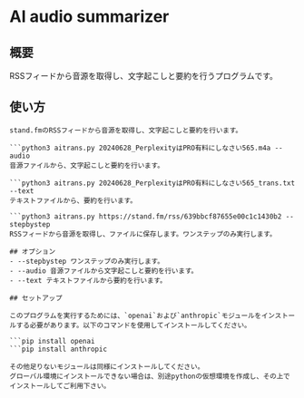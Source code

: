 # AI audio summarizer

## 概要
RSSフィードから音源を取得し、文字起こしと要約を行うプログラムです。

## 使い方
```python3 aitrans.py https://stand.fm/rss/639bbcf87655e00c1c1430b2
stand.fmのRSSフィードから音源を取得し、文字起こしと要約を行います。

```python3 aitrans.py 20240628_PerplexityはPRO有料にしなさい565.m4a --audio 
音源ファイルから、文字起こしと要約を行います。

```python3 aitrans.py 20240628_PerplexityはPRO有料にしなさい565_trans.txt --text
テキストファイルから、要約を行います。

```python3 aitrans.py https://stand.fm/rss/639bbcf87655e00c1c1430b2 --stepbystep
RSSフィードから音源を取得し、ファイルに保存します。ワンステップのみ実行します。

## オプション
- --stepbystep ワンステップのみ実行します。
- --audio 音源ファイルから文字起こしと要約を行います。
- --text テキストファイルから要約を行います。

## セットアップ

このプログラムを実行するためには、`openai`および`anthropic`モジュールをインストールする必要があります。以下のコマンドを使用してインストールしてください。

```pip install openai
```pip install anthropic

その他足りないモジュールは同様にインストールしてください。
グローバル環境にインストールできない場合は、別途pythonの仮想環境を作成し、その上でインストールしてご利用下さい。

